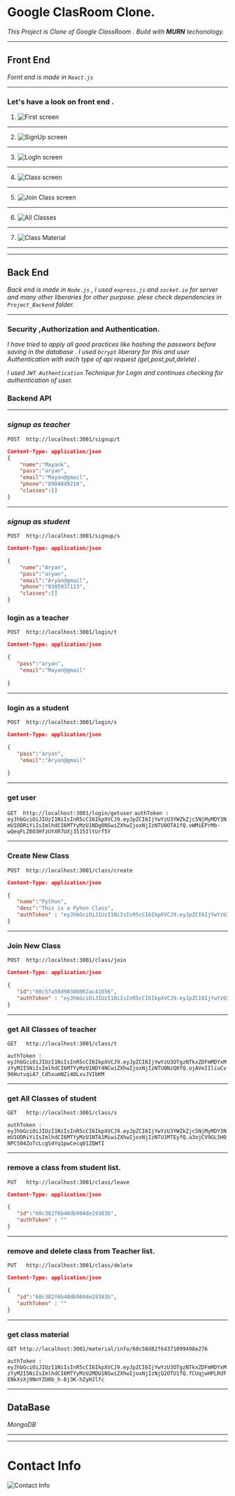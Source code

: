 # Google ClasRoom Clone.

_*This Project is Clone of Google ClassRoom . Build with **MURN** techonology.*_

---
## Front End 
_Fornt end is made in *`React.js`*_

--- 
### Let's have a look on front end .
1. ![First screen](./Images/1.png)
---
2. ![SignUp screen](./Images/2.png)
---
3. ![LogIn screen](./Images/3.png)
---
4. ![Class screen](./Images/4.png)
---
5. ![Join Class screen](./Images/5.png)
---
6. ![All Classes](./Images/6.png)
---
7. ![Class Material](./Images/7.png)
---

---
## Back End 
_Back end is made in *`Node.js`* , I used *`express.js`* and *`socket.io`* for server and many other liberaries for other purpose. plese check dependencies in *`Project_Backend`* folder._

---
### Security ,Authorization and Authentication.
_I have tried to apply all good practices like hashing the passwors before saving in the database . I used *`bcrypt`* liberary for this and user Authentication with each type of api request (get,post,put,delete) ._

_I used *`JWT Authentication`* Technique for Login and continues checking for authentication of user._

### Backend API 
---
### _signup as teacher_

`POST  http://localhost:3001/signup/t `
```json
Content-Type: application/json
{
    "name":"Mayank",
    "pass":"aryan",
    "email":"Mayan@gmail",
    "phone":"8904849210",
    "classes":[]
}
```
---
### _signup as student_

`POST  http://localhost:3001/signup/s `
```json
Content-Type: application/json

{
    "name":"Aryan",
    "pass":"aryan",
    "email":"Aryan@gmail",
    "phone":"9305937113",
    "classes":[]
}
```

### login as a teacher
`POST  http://localhost:3001/login/t`
```json
Content-Type: application/json

{
   "pass":"aryan",
    "email":"Mayan@gmail"
   
}
```

---
### login as a student
`POST  http://localhost:3001/login/s`
```json
Content-Type: application/json

{
   "pass":"aryan",
    "email":"Aryan@gmail"
   
}
```
---
### get user
`GET  http://localhost:3001/login/getuser`
`authToken : eyJhbGciOiJIUzI1NiIsInR5cCI6IkpXVCJ9.eyJpZCI6IjYwYzU3YWZkZjc5NjMyMDY3NmU1ODRiYiIsImlhdCI6MTYyMzU1NDg0NSwiZXhwIjoxNjIzNTU0OTA1fQ.vWMiEPrMb-wQeqFLZ0O3HfzUYXR7UXj3515IltUrf5Y`

---

### Create New Class
`POST  http://localhost:3001/class/create`
```json
Content-Type: application/json

{
   "name":"Python",
   "desc":"This is a Pyhon Class",
   "authToken" : "eyJhbGciOiJIUzI1NiIsInR5cCI6IkpXVCJ9.eyJpZCI6IjYwYzU3OTgzNTkxZDFmMDYxMzYyM2I5NiIsImlhdCI6MTYyMzU1NDY4NCwiZXhwIjoxNjIzNTU0NzQ0fQ.ojAVeIIliuCv96HutvqiA7_Cd5xumNZi4OLxvJVIbKM"
}
```
---
### Join New Class
`POST  http://localhost:3001/class/join`
```json
Content-Type: application/json

{
   "id":"60c57a50d98300062ac41656",
   "authToken" : "eyJhbGciOiJIUzI1NiIsInR5cCI6IkpXVCJ9.eyJpZCI6IjYwYzU3YWZkZjc5NjMyMDY3NmU1ODRiYiIsImlhdCI6MTYyMzU1NTA1MiwiZXhwIjoxNjIzNTU1MTEyfQ.a3ojCV9GL5HONPCS04ZoTcLcgS4Yq1pwCecq01ZQWfI"
}
```
---
### get All Classes of teacher
`GET   http://localhost:3001/class/t`

`authToken : eyJhbGciOiJIUzI1NiIsInR5cCI6IkpXVCJ9.eyJpZCI6IjYwYzU3OTgzNTkxZDFmMDYxMzYyM2I5NiIsImlhdCI6MTYyMzU1NDY4NCwiZXhwIjoxNjIzNTU0NzQ0fQ.ojAVeIIliuCv96HutvqiA7_Cd5xumNZi4OLxvJVIbKM`

---
### get All Classes of student
`GET   http://localhost:3001/class/s`

`authToken : eyJhbGciOiJIUzI1NiIsInR5cCI6IkpXVCJ9.eyJpZCI6IjYwYzU3YWZkZjc5NjMyMDY3NmU1ODRiYiIsImlhdCI6MTYyMzU1NTA1MiwiZXhwIjoxNjIzNTU1MTEyfQ.a3ojCV9GL5HONPCS04ZoTcLcgS4Yq1pwCecq01ZQWfI`


---
### remove a class from student list.
`PUT   http://localhost:3001/class/leave`
```json
Content-Type: application/json

{
   "id":"60c382f6b40db904de19383b",
   "authToken" : ""
}
```
---
### remove and delete class from Teacher list.
`PUT   http://localhost:3001/class/delete`
```json
Content-Type: application/json

{
   "id":"60c382f6b40db904de19383b",
   "authToken" : ""
}
```
---
### get class material
`GET http://localhost:3001/material/info/60c58d82f64371099498e276`


`authToken : eyJhbGciOiJIUzI1NiIsInR5cCI6IkpXVCJ9.eyJpZCI6IjYwYzU3OTgzNTkxZDFmMDYxMzYyM2I5NiIsImlhdCI6MTYyMzU2MDU1NSwiZXhwIjoxNjIzNjQ2OTU1fQ.fCUqjwHPLRdFENkXsXj9NnYZU0b_h-8j3K-hZyHJlfc`

---

## DataBase
_*MongoDB*_


----
----
# Contact Info
![Contact Info](./Images/Contact.svg)